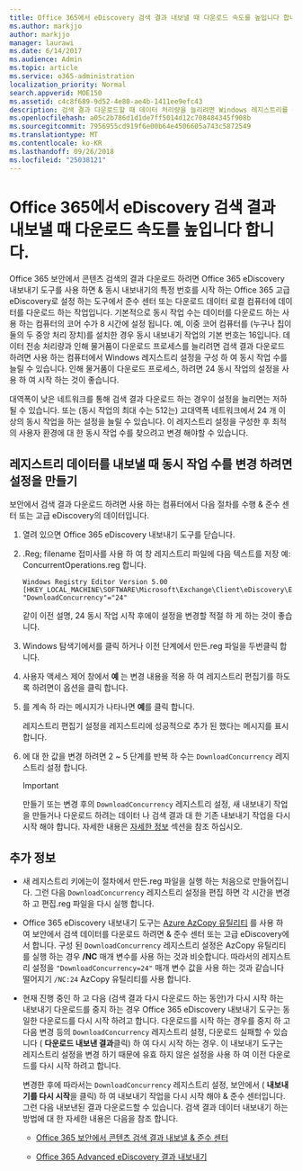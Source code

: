 ```yaml
---
title: Office 365에서 eDiscovery 검색 결과 내보낼 때 다운로드 속도를 높입니다 합니다.
ms.author: markjjo
author: markjjo
manager: laurawi
ms.date: 6/14/2017
ms.audience: Admin
ms.topic: article
ms.service: o365-administration
localization_priority: Normal
search.appverid: MOE150
ms.assetid: c4c8f689-9d52-4e80-ae4b-1411ee9efc43
description: 검색 결과 다운로드할 때 데이터 처리량을 늘리려면 Windows 레지스트리를 구성 하는 방법을 설명 하 고 Office 365 보안에서 데이터를 검색 &amp; 준수 센터 및 Office 365 고급 eDiscovery 합니다.
ms.openlocfilehash: a05c2b786d1d1de7ff5014d12c708484345f908b
ms.sourcegitcommit: 7956955cd919f6e00b64e4506605a743c5872549
ms.translationtype: MT
ms.contentlocale: ko-KR
ms.lasthandoff: 09/26/2018
ms.locfileid: "25038121"
---
```

# <a name="increase-the-download-speed-when-exporting-ediscovery-search-results-from-office-365"></a>Office 365에서 eDiscovery 검색 결과 내보낼 때 다운로드 속도를 높입니다 합니다.

Office 365 보안에서 콘텐츠 검색의 결과 다운로드 하려면 Office 365 eDiscovery 내보내기 도구를 사용 하면 &amp; 동시 내보내기의 특정 번호를 시작 하는 Office 365 고급 eDiscovery로 설정 하는 도구에서 준수 센터 또는 다운로드 데이터 로컬 컴퓨터에 데이터를 다운로드 하는 작업입니다. 기본적으로 동시 작업 수는 데이터를 다운로드 하는 사용 하는 컴퓨터의 코어 수가 8 시간에 설정 됩니다. 예, 이중 코어 컴퓨터를 (누구나 칩이 둘의 두 중앙 처리 장치)를 설치한 경우 동시 내보내기 작업의 기본 번호는 16입니다. 데이터 전송 처리량과 인해 물거품이 다운로드 프로세스를 늘리려면 검색 결과 다운로드 하려면 사용 하는 컴퓨터에서 Windows 레지스트리 설정을 구성 하 여 동시 작업 수를 늘릴 수 있습니다. 인해 물거품이 다운로드 프로세스, 하려면 24 동시 작업의 설정을 사용 하 여 시작 하는 것이 좋습니다.
  
대역폭이 낮은 네트워크를 통해 검색 결과 다운로드 하는 경우이 설정을 늘리면는 저하 될 수 있습니다. 또는 (동시 작업의 최대 수는 512는) 고대역폭 네트워크에서 24 개 이상의 동시 작업을 하는 설정을 늘릴 수 있습니다. 이 레지스트리 설정을 구성한 후 최적의 사용자 환경에 대 한 동시 작업 수를 찾으려고 변경 해야할 수 있습니다.
  
## <a name="create-a-registry-setting-to-change-the-number-of-concurrent-operations-when-exporting-data"></a>레지스트리 데이터를 내보낼 때 동시 작업 수를 변경 하려면 설정을 만들기

보안에서 검색 결과 다운로드 하려면 사용 하는 컴퓨터에서 다음 절차를 수행 &amp; 준수 센터 또는 고급 eDiscovery의 데이터입니다.
  
1. 열려 있으면 Office 365 eDiscovery 내보내기 도구를 닫습니다. 
    
2. .Reg; filename 접미사를 사용 하 여 창 레지스트리 파일에 다음 텍스트를 저장 예: ConcurrentOperations.reg 합니다. 
    
    ```
    Windows Registry Editor Version 5.00
    [HKEY_LOCAL_MACHINE\SOFTWARE\Microsoft\Exchange\Client\eDiscovery\ExportTool]
    "DownloadConcurrency"="24"
    ```

    같이 이전 설명, 24 동시 작업 시작 후에이 설정을 변경할 적절 하 게 하는 것이 좋습니다.
    
3. Windows 탐색기에서를 클릭 하거나 이전 단계에서 만든.reg 파일을 두번클릭 합니다.
    
4. 사용자 액세스 제어 창에서 **예** 는 변경 내용을 적용 하 여 레지스트리 편집기를 하도록 하려면이 옵션을 클릭 합니다. 
    
5. 를 계속 하 라는 메시지가 나타나면 **예**를 클릭 합니다.
    
    레지스트리 편집기 설정을 레지스트리에 성공적으로 추가 된 했다는 메시지를 표시 합니다.
    
6. 에 대 한 값을 변경 하려면 2 ~ 5 단계를 반복 하 수는 `DownloadConcurrency` 레지스트리 설정 합니다. 
    
    > [!IMPORTANT]
    > 만들기 또는 변경 후의 `DownloadConcurrency` 레지스트리 설정, 새 내보내기 작업을 만들거나 다운로드 하려는 데이터 나 검색 결과 대 한 기존 내보내기 작업을 다시 시작 해야 합니다. 자세한 내용은 [자세한 정보](increase-download-speeds-when-exporting-ediscovery-results.md#moreinfo) 섹션을 참조 하십시오. 
  
## <a name="more-information"></a>추가 정보

- 새 레지스트리 키에는이 절차에서 만든.reg 파일을 실행 하는 처음으로 만들어집니다. 그런 다음 `DownloadConcurrency` 레지스트리 설정을 편집 하면 각 시간을 변경 하 고 편집.reg 파일을 다시 실행 합니다. 
    
- Office 365 eDiscovery 내보내기 도구는 [Azure AzCopy 유틸리티](https://go.microsoft.com/fwlink/?linkid=849949) 를 사용 하 여 보안에서 검색 데이터를 다운로드 하려면 &amp; 준수 센터 또는 고급 eDiscovery에서 합니다. 구성 된 `DownloadConcurrency` 레지스트리 설정은 AzCopy 유틸리티를 실행 하는 경우 **/NC** 매개 변수를 사용 하는 것과 비슷합니다. 따라서의 레지스트리 설정을 `"DownloadConcurrency=24"` 매개 변수 값을 사용 하는 것과 같습니다 떨어지기 `/NC:24` AzCopy 유틸리티를 사용 합니다. 
    
- 현재 진행 중인 하 고 다음 (검색 결과 다시 다운로드 하는 동안)가 다시 시작 하는 내보내기 다운로드를 중지 하는 경우 Office 365 eDiscovery 내보내기 도구는 동일한 다운로드를 다시 시작 하려고 합니다. 다운로드를 시작 하는 경우를 중지 하 고 다음 변경 등의 `DownloadConcurrency` 레지스트리 설정, 다운로드 실패할 수 있습니다 ( **다운로드 내보낸 결과**클릭) 하 여 다시 시작 하는 경우. 이 내보내기 도구는 레지스트리 설정을 변경 하기 때문에 유효 하지 않은 설정을 사용 하 여 이전 다운로드를 다시 시작 하려고 합니다.
    
    변경한 후에 따라서는 `DownloadConcurrency` 레지스트리 설정, 보안에서 ( **내보내기를 다시 시작**을 클릭) 하 여 내보내기 작업을 다시 시작 해야 &amp; 준수 센터입니다. 그런 다음 내보낸된 결과 다운로드할 수 있습니다. 검색 결과 데이터 내보내기 하는 방법에 대 한 자세한 내용은 다음을 참조 합니다.
    
  - [Office 365 보안에서 콘텐츠 검색 결과 내보낼 &amp; 준수 센터](export-search-results.md)
    
  - [Office 365 Advanced eDiscovery 결과 내보내기](export-results-in-advanced-ediscovery.md)
    

